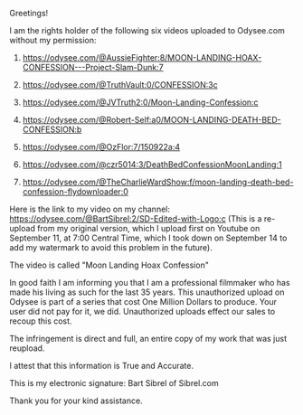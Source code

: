 Greetings!

I am the rights holder of the following six videos uploaded to Odysee.com without my permission:

1) https://odysee.com/@AussieFighter:8/MOON-LANDING-HOAX-CONFESSION---Project-Slam-Dunk:7

2) https://odysee.com/@TruthVault:0/CONFESSION:3c

3) https://odysee.com/@JVTruth2:0/Moon-Landing-Confession:c

4) https://odysee.com/@Robert-Self:a0/MOON-LANDING-DEATH-BED-CONFESSION:b

5) https://odysee.com/@OzFlor:7/150922a:4

6) https://odysee.com/@czr5014:3/DeathBedConfessionMoonLanding:1

7) https://odysee.com/@TheCharlieWardShow:f/moon-landing-death-bed-confession-flydownloader:0

Here is the link to my video on my channel: https://odysee.com/@BartSibrel:2/SD-Edited-with-Logo:c (This is a re-upload from my original version, which I upload first on Youtube on September 11, at 7:00 Central Time, which I took down on September 14 to add my watermark to avoid this problem in the future).

The video is called "Moon Landing Hoax Confession"

In good faith I am informing you that I am a professional filmmaker who has made his living as such for the last 35 years. This unauthorized upload on Odysee is part of a series that cost One Million Dollars to produce. Your user did not pay for it, we did. Unauthorized uploads effect our sales to recoup this cost.

The infringement is direct and full, an entire copy of my work that was just reupload.

<personal information redacted>

I attest that this information is True and Accurate.

This is my electronic signature: Bart Sibrel of Sibrel.com

Thank you for your kind assistance.

